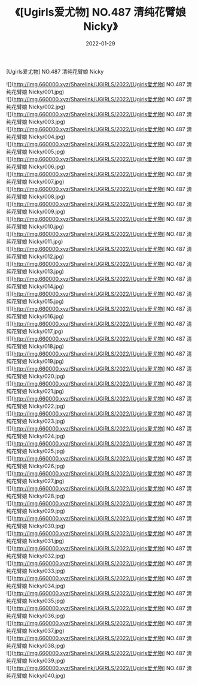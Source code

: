 ﻿---
layout: post
title:  《[Ugirls爱尤物] NO.487 清纯花臂娘 Nicky》
date:   2022-01-29
img: http://img.660000.xyz/Sharelink/UGIRLS/2022/[Ugirls爱尤物] NO.487 清纯花臂娘 Nicky/000.jpg
categories: [美女, 清纯, 唯美]
---

[Ugirls爱尤物] NO.487 清纯花臂娘 Nicky

 ![](http://img.660000.xyz/Sharelink/UGIRLS/2022/[Ugirls爱尤物] NO.487 清纯花臂娘 Nicky/001.jpg) <br>![](http://img.660000.xyz/Sharelink/UGIRLS/2022/[Ugirls爱尤物] NO.487 清纯花臂娘 Nicky/002.jpg) <br>![](http://img.660000.xyz/Sharelink/UGIRLS/2022/[Ugirls爱尤物] NO.487 清纯花臂娘 Nicky/003.jpg) <br>![](http://img.660000.xyz/Sharelink/UGIRLS/2022/[Ugirls爱尤物] NO.487 清纯花臂娘 Nicky/004.jpg) <br>![](http://img.660000.xyz/Sharelink/UGIRLS/2022/[Ugirls爱尤物] NO.487 清纯花臂娘 Nicky/005.jpg) <br>![](http://img.660000.xyz/Sharelink/UGIRLS/2022/[Ugirls爱尤物] NO.487 清纯花臂娘 Nicky/006.jpg) <br>![](http://img.660000.xyz/Sharelink/UGIRLS/2022/[Ugirls爱尤物] NO.487 清纯花臂娘 Nicky/007.jpg) <br>![](http://img.660000.xyz/Sharelink/UGIRLS/2022/[Ugirls爱尤物] NO.487 清纯花臂娘 Nicky/008.jpg) <br>![](http://img.660000.xyz/Sharelink/UGIRLS/2022/[Ugirls爱尤物] NO.487 清纯花臂娘 Nicky/009.jpg) <br>![](http://img.660000.xyz/Sharelink/UGIRLS/2022/[Ugirls爱尤物] NO.487 清纯花臂娘 Nicky/010.jpg) <br>![](http://img.660000.xyz/Sharelink/UGIRLS/2022/[Ugirls爱尤物] NO.487 清纯花臂娘 Nicky/011.jpg) <br>![](http://img.660000.xyz/Sharelink/UGIRLS/2022/[Ugirls爱尤物] NO.487 清纯花臂娘 Nicky/012.jpg) <br>![](http://img.660000.xyz/Sharelink/UGIRLS/2022/[Ugirls爱尤物] NO.487 清纯花臂娘 Nicky/013.jpg) <br>![](http://img.660000.xyz/Sharelink/UGIRLS/2022/[Ugirls爱尤物] NO.487 清纯花臂娘 Nicky/014.jpg) <br>![](http://img.660000.xyz/Sharelink/UGIRLS/2022/[Ugirls爱尤物] NO.487 清纯花臂娘 Nicky/015.jpg) <br>![](http://img.660000.xyz/Sharelink/UGIRLS/2022/[Ugirls爱尤物] NO.487 清纯花臂娘 Nicky/016.jpg) <br>![](http://img.660000.xyz/Sharelink/UGIRLS/2022/[Ugirls爱尤物] NO.487 清纯花臂娘 Nicky/017.jpg) <br>![](http://img.660000.xyz/Sharelink/UGIRLS/2022/[Ugirls爱尤物] NO.487 清纯花臂娘 Nicky/018.jpg) <br>![](http://img.660000.xyz/Sharelink/UGIRLS/2022/[Ugirls爱尤物] NO.487 清纯花臂娘 Nicky/019.jpg) <br>![](http://img.660000.xyz/Sharelink/UGIRLS/2022/[Ugirls爱尤物] NO.487 清纯花臂娘 Nicky/020.jpg) <br>![](http://img.660000.xyz/Sharelink/UGIRLS/2022/[Ugirls爱尤物] NO.487 清纯花臂娘 Nicky/021.jpg) <br>![](http://img.660000.xyz/Sharelink/UGIRLS/2022/[Ugirls爱尤物] NO.487 清纯花臂娘 Nicky/022.jpg) <br>![](http://img.660000.xyz/Sharelink/UGIRLS/2022/[Ugirls爱尤物] NO.487 清纯花臂娘 Nicky/023.jpg) <br>![](http://img.660000.xyz/Sharelink/UGIRLS/2022/[Ugirls爱尤物] NO.487 清纯花臂娘 Nicky/024.jpg) <br>![](http://img.660000.xyz/Sharelink/UGIRLS/2022/[Ugirls爱尤物] NO.487 清纯花臂娘 Nicky/025.jpg) <br>![](http://img.660000.xyz/Sharelink/UGIRLS/2022/[Ugirls爱尤物] NO.487 清纯花臂娘 Nicky/026.jpg) <br>![](http://img.660000.xyz/Sharelink/UGIRLS/2022/[Ugirls爱尤物] NO.487 清纯花臂娘 Nicky/027.jpg) <br>![](http://img.660000.xyz/Sharelink/UGIRLS/2022/[Ugirls爱尤物] NO.487 清纯花臂娘 Nicky/028.jpg) <br>![](http://img.660000.xyz/Sharelink/UGIRLS/2022/[Ugirls爱尤物] NO.487 清纯花臂娘 Nicky/029.jpg) <br>![](http://img.660000.xyz/Sharelink/UGIRLS/2022/[Ugirls爱尤物] NO.487 清纯花臂娘 Nicky/030.jpg) <br>![](http://img.660000.xyz/Sharelink/UGIRLS/2022/[Ugirls爱尤物] NO.487 清纯花臂娘 Nicky/031.jpg) <br>![](http://img.660000.xyz/Sharelink/UGIRLS/2022/[Ugirls爱尤物] NO.487 清纯花臂娘 Nicky/032.jpg) <br>![](http://img.660000.xyz/Sharelink/UGIRLS/2022/[Ugirls爱尤物] NO.487 清纯花臂娘 Nicky/033.jpg) <br>![](http://img.660000.xyz/Sharelink/UGIRLS/2022/[Ugirls爱尤物] NO.487 清纯花臂娘 Nicky/034.jpg) <br>![](http://img.660000.xyz/Sharelink/UGIRLS/2022/[Ugirls爱尤物] NO.487 清纯花臂娘 Nicky/035.jpg) <br>![](http://img.660000.xyz/Sharelink/UGIRLS/2022/[Ugirls爱尤物] NO.487 清纯花臂娘 Nicky/036.jpg) <br>![](http://img.660000.xyz/Sharelink/UGIRLS/2022/[Ugirls爱尤物] NO.487 清纯花臂娘 Nicky/037.jpg) <br>![](http://img.660000.xyz/Sharelink/UGIRLS/2022/[Ugirls爱尤物] NO.487 清纯花臂娘 Nicky/038.jpg) <br>![](http://img.660000.xyz/Sharelink/UGIRLS/2022/[Ugirls爱尤物] NO.487 清纯花臂娘 Nicky/039.jpg) <br>![](http://img.660000.xyz/Sharelink/UGIRLS/2022/[Ugirls爱尤物] NO.487 清纯花臂娘 Nicky/040.jpg) <br>